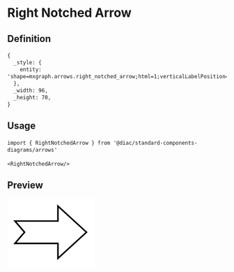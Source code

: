 # Right Notched Arrow

## Definition

```
{
  _style: { 
    entity: 'shape=mxgraph.arrows.right_notched_arrow;html=1;verticalLabelPosition=bottom;verticalAlign=top;strokeWidth=2;strokeColor=#000000;',
  },
  _width: 96,
  _height: 70,
}
```

## Usage

```
import { RightNotchedArrow } from '@diac/standard-components-diagrams/arrows'

<RightNotchedArrow/>
```

## Preview

<img src="./right-notched-arrow.png" width="200"/>
